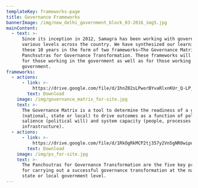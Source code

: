 ```yaml
---
templateKey: frameworks-page
title: Governance Frameworks
bannerImage: /img/new_delhi_government_block_03-2016_img5.jpg
mainContent:
  - text: >-
      Since its inception in 2012, Samagra has been working with governments at
      various levels across the country. We have synthesized our learnings from
      these 10 years in the form of two frameworks–The Governance Matrix and
      Panchsutras for Governance Transformation. These frameworks will be useful
      for those working in the government as well as for those working with the
      government.
frameworks:
  - actions:
      - link: >-
          https://drive.google.com/file/d/1hnZ02sLPworBYvaRlxnKUr_Q-LP_DwvS/view?usp=sharing
        text: Download
    image: /img/governance_matrix_for-site.jpg
    text: >-
      The Governance Matrix is a tool to determine the readiness of a government
      (national, state or local) to drive outcomes as a function of political
      salience (political will) and system capacity (people, processes and
      infrastructure).
  - actions:
      - link: >-
          https://drive.google.com/file/d/1RkOgRkMCP2tj357y2Vn5gNR0wipoiBua/view?usp=sharing
        text: Download
    image: /img/ps_for-site.jpg
    text: >-
      The Panchsutras for Governance Transformation are the five key principles
      for carrying out a successful governance transformation at the national,
      state or local government level.
---
```


